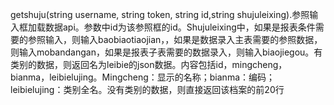 getshuju(string username, string token, string id,string shujuleixing).参照输入框加载数据api。参数中id为该参照框的id。Shujuleixing中，如果是报表条件需要的参照输入，则输入baobiaotiaojian，，如果是数据录入主表需要的参照数据，则输入mobandangan，如果是报表子表需要的数据录入，则输入biaojiegou。有类别的数据，则返回名为leibie的json数据。内容包括id，mingcheng，bianma，leibielujing。Mingcheng：显示的名称；bianma：编码；leibielujing：类别全名。没有类别的数据，则直接返回该档案的前20行
